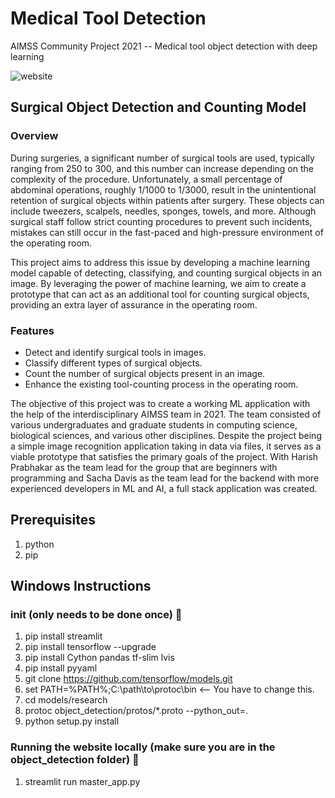 # Medical Tool Detection
AIMSS Community Project 2021 -- Medical tool object detection with deep learning

![website](https://user-images.githubusercontent.com/64624048/128646725-67b67a45-0bf4-4fc1-9cbb-ebb28f7be66c.PNG)
## Surgical Object Detection and Counting Model
### Overview
During surgeries, a significant number of surgical tools are used, typically ranging from 250 to 300, and this number can increase depending on the complexity of the procedure. Unfortunately, a small percentage of abdominal operations, roughly 1/1000 to 1/3000, result in the unintentional retention of surgical objects within patients after surgery. These objects can include tweezers, scalpels, needles, sponges, towels, and more. Although surgical staff follow strict counting procedures to prevent such incidents, mistakes can still occur in the fast-paced and high-pressure environment of the operating room.

This project aims to address this issue by developing a machine learning model capable of detecting, classifying, and counting surgical objects in an image. By leveraging the power of machine learning, we aim to create a prototype that can act as an additional tool for counting surgical objects, providing an extra layer of assurance in the operating room.

### Features
* Detect and identify surgical tools in images.
* Classify different types of surgical objects.
* Count the number of surgical objects present in an image.
* Enhance the existing tool-counting process in the operating room.

The objective of this project was to create a working ML application with the help of the interdisciplinary AIMSS team in 2021. The team consisted of various undergraduates and graduate students in computing science, biological sciences, and various other disciplines. Despite the project being a simple image recognition application taking in data via files, it serves as a viable prototype that satisfies the primary goals of the project. With Harish Prabhakar as the team lead for the group that are beginners with programming and Sacha Davis as the team lead for the backend with more experienced developers in ML and AI, a full stack application was created.

## Prerequisites
1. python
2. pip

## Windows Instructions
### init (only needs to be done once) :frog:
1. pip install streamlit
2. pip install tensorflow --upgrade
3. pip install Cython pandas tf-slim lvis
4. pip install pyyaml
5. git clone https://github.com/tensorflow/models.git
6. set PATH=%PATH%;C:\path\to\protoc\bin	<-- You have to change this.
7. cd models/research
8. protoc object_detection/protos/*.proto --python_out=.
9. python setup.py install

### Running the website locally (make sure you are in the object_detection folder) :chicken:
1. streamlit run master_app.py
